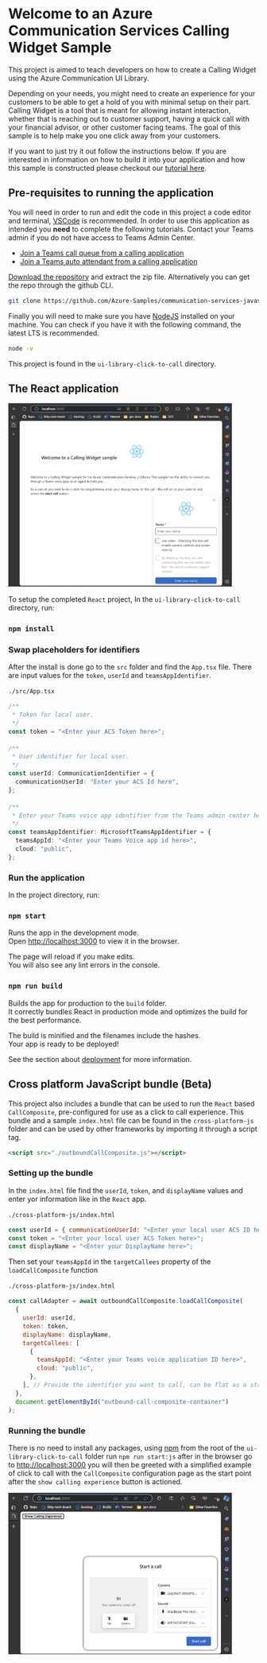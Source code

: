 # Welcome to an Azure Communication Services Calling Widget Sample

This project is aimed to teach developers on how to create a Calling Widget using the Azure Communication UI Library.

Depending on your needs, you might need to create an experience for your customers to be able to get a hold of you with minimal setup on their part.
Calling Widget is a tool that is meant for allowing instant interaction, whether that is reaching out to customer support, having a quick call with your financial advisor, or other customer facing teams. The goal of this sample is to help make you one click away from your customers.

If you want to just try it out follow the instructions below. If you are interested in information on how to build it into your application and how this sample is constructed please checkout our [tutorial here](https://learn.microsoft.com/en-us/azure/communication-services/tutorials/calling-widget/calling-widget-overview).

## Pre-requisites to running the application
You will need in order to run and edit the code in this project a code editor and terminal, [VSCode](https://code.visualstudio.com/Download) is recommended.
In order to use this application as intended you **need** to complete the following tutorials. Contact your Teams admin if you do not have access to Teams Admin Center.
- [Join a Teams call queue from a calling application](https://learn.microsoft.com/en-us/azure/communication-services/quickstarts/voice-video-calling/get-started-teams-call-queue)
- [Join a Teams auto attendant from a calling application](https://learn.microsoft.com/en-us/azure/communication-services/quickstarts/voice-video-calling/get-started-teams-auto-attendant)

[Download the repository](https://github.com/Azure-Samples/communication-services-javascript-quickstarts/archive/refs/heads/main.zip) and extract the zip file. Alternatively you can get the repo through the github CLI.
```bash
git clone https://github.com/Azure-Samples/communication-services-javascript-quickstarts.git
```

Finally you will need to make sure you have [NodeJS](https://nodejs.org/en/download/) installed on your machine. You can check if you have it with the following command, the latest LTS is recommended.
```bash
node -v
```

This project is found in the `ui-library-click-to-call` directory.
## The React application
<img src="./media/splash-screen-react.png" width=450px>

To setup the completed `React` project, In the `ui-library-click-to-call` directory, run:

### `npm install`

### Swap placeholders for identifiers

After the install is done go to the `src` folder and find the `App.tsx` file.
There are input values for the `token`, `userId` and `teamsAppIdentifier`.

`./src/App.tsx`
```typescript
/**
 * Token for local user.
 */
const token = "<Enter your ACS Token here>";

/**
 * User identifier for local user.
 */
const userId: CommunicationIdentifier = {
  communicationUserId: "Enter your ACS Id here",
};

/**
 * Enter your Teams voice app identifier from the Teams admin center here
 */
const teamsAppIdentifier: MicrosoftTeamsAppIdentifier = {
  teamsAppId: "<Enter your Teams Voice app id here>",
  cloud: "public",
};
```

### Run the application

In the project directory, run:

### `npm start`

Runs the app in the development mode.\
Open [http://localhost:3000](http://localhost:3000) to view it in the browser.

The page will reload if you make edits.\
You will also see any lint errors in the console.

### `npm run build`

Builds the app for production to the `build` folder.\
It correctly bundles React in production mode and optimizes the build for the best performance.

The build is minified and the filenames include the hashes.\
Your app is ready to be deployed!

See the section about [deployment](https://facebook.github.io/create-react-app/docs/deployment) for more information.

## Cross platform JavaScript bundle (Beta)

This project also includes a bundle that can be used to run the `React` based `CallComposite`, pre-configured for use as a click
to call experience. This bundle and a sample `index.html` file can be found in the `cross-platform-js` folder and can be used by other frameworks by importing it through a script tag.

```html
<script src="./outboundCallComposite.js"></script>
```

### Setting up the bundle

In the `index.html` file find the `userId`, `token`, and `displayName` values and enter yor information like in the `React` app.

`./cross-platform-js/index.html`
```javascript
const userId = { communicationUserId: "<Enter your local user ACS ID here>" };
const token = "<Enter your local user ACS Token here>";
const displayName = "<Enter your DisplayName here>";
```

Then set your `teamsAppId` in the `targetCallees` property of the `loadCallComposite` function

`./cross-platform-js/index.html`
```javascript
const callAdapter = await outboundCallComposite.loadCallComposite(
  {
    userId: userId,
    token: token,
    displayName: displayName,
    targetCallees: [
      {
        teamsAppId: "<Enter your Teams voice application ID here>",
        cloud: "public",
      },
    ], // Provide the identifier you want to call, can be flat as a string.
  },
  document.getElementById("outbound-call-composite-container")
);
```

### Running the bundle
There is no need to install any packages, using [npm](https://nodejs.org/en/learn/getting-started/an-introduction-to-the-npm-package-manager) from the root of the `ui-library-click-to-call` folder run `npm run start:js` after in the browser go to [http://localhost:3000](http://localhost:3000) you will then be greeted with a simplified example of click to call with the `CallComposite` configuration page as the start point after the `show calling experience` button is actioned.

<img src="./media/splash-screen.png" alt="splash screen with calling experience in waiting state" width=450px>